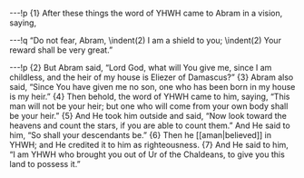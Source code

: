 ---!p
{1} After these things the word of YHWH came to Abram in a vision, saying,

---!q
“Do not fear, Abram,
\indent(2) I am a shield to you;
\indent(2) Your reward shall be very great.”

---!p
{2} But Abram said, “Lord God, what will You give me, since I am childless, and the heir of my house is Eliezer of Damascus?” {3} Abram also said, “Since You have given me no son, one who has been born in my house is my heir.” {4} Then behold, the word of YHWH came to him, saying, “This man will not be your heir; but one who will come from your own body shall be your heir.” {5} And He took him outside and said, “Now look toward the heavens and count the stars, if you are able to count them.” And He said to him, “So shall your descendants be.” {6} Then he [[aman|believed]] in YHWH; and He credited it to him as righteousness. {7} And He said to him, “I am YHWH who brought you out of Ur of the Chaldeans, to give you this land to possess it.”